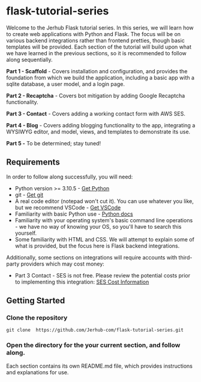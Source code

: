 # flask-tutorial-series
Welcome to the Jerhub Flask tutorial series. In this series, we will learn how
to create web applications with Python and Flask. The focus will be on various
backend integrations rather than frontend pretties, though basic templates will
be provided. Each section of the tutorial will build upon what we have learned
in the previous sections, so it is recommended to follow along sequentially.

**Part 1 - Scaffold** - Covers installation and configuration, and
provides the foundation from which we build the application, including a basic
app with a sqlite database, a user model, and a login page.

**Part 2 - Recaptcha** - Covers bot mitigation by adding Google Recaptcha
functionality.

**Part 3 - Contact** - Covers adding a working contact form with AWS SES.

**Part 4 - Blog** - Covers adding blogging functionality to the app, integrating
a WYSIWYG editor, and model, views, and templates to demonstrate its use.

**Part 5 -** To be determined; stay tuned!

## Requirements
In order to follow along successfully, you will need:
- Python version >= 3.10.5 - 
[Get Python](https://www.python.org/downloads/)
- git - 
[Get git](https://github.com/cli/cli#installation)
- A real code editor (notepad won't cut it). You can use whatever you like, but
we recommend VSCode - 
[Get VSCode](https://code.visualstudio.com/download)
- Familiarity with basic Python use - 
[Python docs](https://www.python.org/doc/)
- Familiarity with your operating system's basic command line operations - we
have no way of knowing your OS, so you'll have to search this yourself.
- Some familiarity with HTML and CSS. We will attempt to explain some of what
is provided, but the focus here is Flask backend integrations.

Additionally, some sections on integrations will require accounts with
third-party providers which may cost money:

- Part 3 Contact - SES is not free. Please review the potential costs prior
to implementing this integration:
[SES Cost Information](https://aws.amazon.com/ses/pricing/)

## Getting Started

### Clone the repository
```
git clone  https://github.com/Jerhub-com/flask-tutorial-series.git
```

### Open the directory for the your current section, and follow along.
Each section contains its own README.md file, which provides instructions and
explanations for use.
